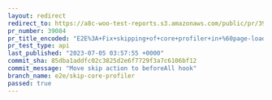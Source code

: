 ```yaml
---
layout: redirect
redirect_to: https://a8c-woo-test-reports.s3.amazonaws.com/public/pr/39084/api/index.html
pr_number: 39084
pr_title_encoded: "E2E%3A+Fix+skipping+of+core+profiler+in+%60page-loads.spec.js%60"
pr_test_type: api
last_published: "2023-07-05 03:57:55 +0000"
commit_sha: 85dba1addfc02c3825d2e6f7729f3a7c6106bf12
commit_message: "Move skip action to beforeAll hook"
branch_name: e2e/skip-core-profiler
passed: true
---
```

